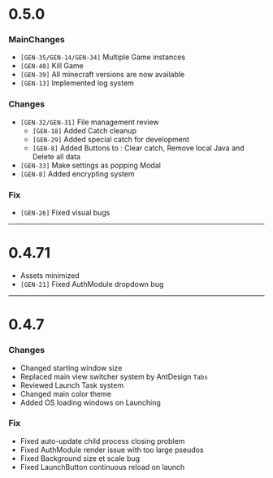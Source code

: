 # 0.5.0
### MainChanges
- `[GEN-35/GEN-14/GEN-34]` Multiple Game instances
- `[GEN-40]` Kill Game
- `[GEN-39]` All minecraft versions are now available
- `[GEN-13]` Implemented log system
### Changes
- `[GEN-32/GEN-31]` File management review
  - `[GEN-18]` Added Catch cleanup
  - `[GEN-29]` Added special catch for development
  - `[GEN-8]` Added Buttons to : Clear catch, Remove local Java and Delete all data
- `[GEN-33]` Make settings as popping Modal
- `[GEN-8]` Added encrypting system
### Fix
- `[GEN-26]` Fixed visual bugs
---
# 0.4.71
- Assets minimized
- `[GEN-21]` Fixed AuthModule dropdown bug
---
# 0.4.7
### Changes
- Changed starting window size
- Replaced main view switcher system by AntDesign `Tabs`
- Reviewed Launch Task system
- Changed main color theme
- Added OS loading windows on Launching
### Fix
- Fixed auto-update child process closing problem
- Fixed AuthModule render issue with too large pseudos
- Fixed Background size et scale bug
- Fixed LaunchButton continuous reload on launch
